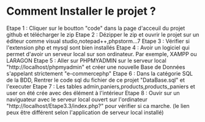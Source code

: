 <h1>Comment Installer le projet ?</h1>

Etape 1 : Cliquer sur le boutton "code" dans la page d'acceuil du projet github et télécharger le zip
Etape 2 : Dézipper le zip et ouvrir le projet sur un éditeur comme visual studio,notepad++,phpstorm...7
Etape 3 : Vérifier si l'extension php et mysql sont bien installés
Etape 4 : Avoir un logiciel qui permet d'avoir un serveur local sur son ordinateur. Par exemple, XAMPP ou LARAGON
Etape 5 : Aller sur PHPMYADMIN sur le serveur local "http://localhost/phpmyadmin" et créer une nouvelle Base de Données s'appelant strictement "e-commercephp"
Etape 6 : Dans la catégorie SQL de la BDD, Rentrer le code sql du fichier de ce projet "DataBase.sql" et l'executer
Etape 7 : Les tables admin,paniers,products,products_paniers et user on été crée avec des élément à l'intérieur
Etape 8 : Ouvir sur un naviguateur avec le serveur local ouvert sur l'ordinateur "http://localhost/Etape3.3/index.php?" pour vérifier si ca marche. (le lien peux être différent selon l'application de serveur local installé)
